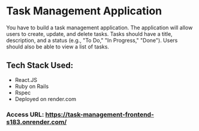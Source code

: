 # Task Management Application
You have to build a task management application. The application will allow users to create, update, and delete tasks. Tasks should have a title, description, and a status (e.g., "To Do," "In Progress," "Done"). Users should also be able to view a list of tasks.

## Tech Stack Used:
  - React.JS
  - Ruby on Rails
  - Rspec
  - Deployed on render.com

### Access URL: https://task-management-frontend-s183.onrender.com/
